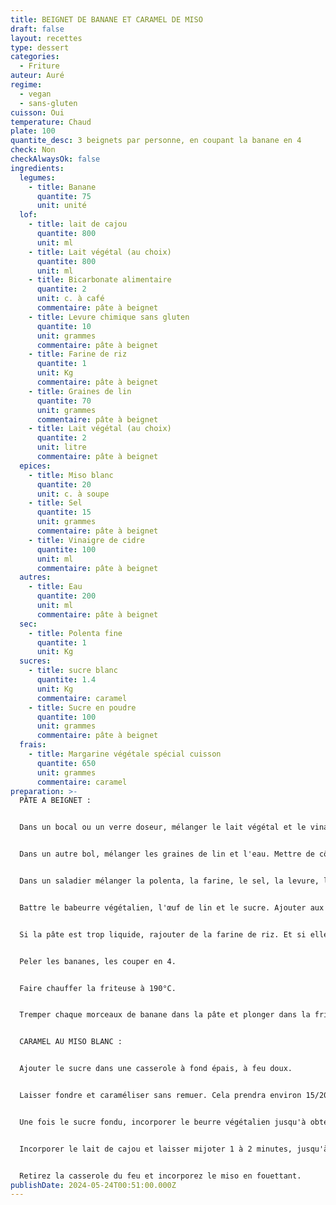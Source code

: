 ```yaml
---
title: BEIGNET DE BANANE ET CARAMEL DE MISO
draft: false
layout: recettes
type: dessert
categories:
  - Friture
auteur: Auré
regime:
  - vegan
  - sans-gluten
cuisson: Oui
temperature: Chaud
plate: 100
quantite_desc: 3 beignets par personne, en coupant la banane en 4
check: Non
checkAlwaysOk: false
ingredients:
  legumes:
    - title: Banane
      quantite: 75
      unit: unité
  lof:
    - title: lait de cajou
      quantite: 800
      unit: ml
    - title: Lait végétal (au choix)
      quantite: 800
      unit: ml
    - title: Bicarbonate alimentaire
      quantite: 2
      unit: c. à café
      commentaire: pâte à beignet
    - title: Levure chimique sans gluten
      quantite: 10
      unit: grammes
      commentaire: pâte à beignet
    - title: Farine de riz
      quantite: 1
      unit: Kg
      commentaire: pâte à beignet
    - title: Graines de lin
      quantite: 70
      unit: grammes
      commentaire: pâte à beignet
    - title: Lait végétal (au choix)
      quantite: 2
      unit: litre
      commentaire: pâte à beignet
  epices:
    - title: Miso blanc
      quantite: 20
      unit: c. à soupe
    - title: Sel
      quantite: 15
      unit: grammes
      commentaire: pâte à beignet
    - title: Vinaigre de cidre
      quantite: 100
      unit: ml
      commentaire: pâte à beignet
  autres:
    - title: Eau
      quantite: 200
      unit: ml
      commentaire: pâte à beignet
  sec:
    - title: Polenta fine
      quantite: 1
      unit: Kg
  sucres:
    - title: sucre blanc
      quantite: 1.4
      unit: Kg
      commentaire: caramel
    - title: Sucre en poudre
      quantite: 100
      unit: grammes
      commentaire: pâte à beignet
  frais:
    - title: Margarine végétale spécial cuisson
      quantite: 650
      unit: grammes
      commentaire: caramel
preparation: >-
  PÂTE A BEIGNET :


  Dans un bocal ou un verre doseur, mélanger le lait végétal et le vinaigre. Mettre de côté. (Cela fait du babeurre végétalien)


  Dans un autre bol, mélanger les graines de lin et l'eau. Mettre de côté. (Cela fait des œufs de lin végétaliens). Réserver le babeurre végétalien et l'œuf de lin pendant 10 minutes.


  Dans un saladier mélanger la polenta, la farine, le sel, la levure, le bicarbonate de soude.


  Battre le babeurre végétalien, l'œuf de lin et le sucre. Ajouter aux ingrédients secs et fouetter jusqu'à ce que le tout soit combiné.


  Si la pâte est trop liquide, rajouter de la farine de riz. Et si elle est trop épaisse la rallonger au lait végétal ou à l'eau.


  Peler les bananes, les couper en 4.


  Faire chauffer la friteuse à 190°C.


  Tremper chaque morceaux de banane dans la pâte et plonger dans la friteuse.


  CARAMEL AU MISO BLANC :


  Ajouter le sucre dans une casserole à fond épais, à feu doux.


  Laisser fondre et caraméliser sans remuer. Cela prendra environ 15/20 minutes.


  Une fois le sucre fondu, incorporer le beurre végétalien jusqu'à obtenir un caramel onctueux.


  Incorporer le lait de cajou et laisser mijoter 1 à 2 minutes, jusqu'à ce que la sauce caramel épaississe.


  Retirez la casserole du feu et incorporez le miso en fouettant.
publishDate: 2024-05-24T00:51:00.000Z
---
```

